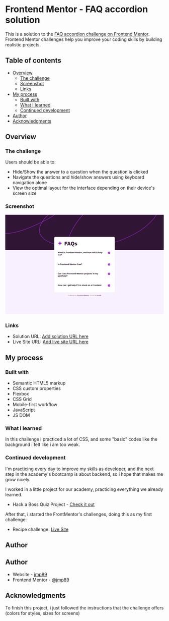 # Frontend Mentor - FAQ accordion solution

This is a solution to the [FAQ accordion challenge on Frontend Mentor](https://www.frontendmentor.io/challenges/faq-accordion-wyfFdeBwBz). Frontend Mentor challenges help you improve your coding skills by building realistic projects.

## Table of contents

- [Overview](#overview)
  - [The challenge](#the-challenge)
  - [Screenshot](#screenshot)
  - [Links](#links)
- [My process](#my-process)
  - [Built with](#built-with)
  - [What I learned](#what-i-learned)
  - [Continued development](#continued-development)
- [Author](#author)
- [Acknowledgments](#acknowledgments)

## Overview

### The challenge

Users should be able to:

- Hide/Show the answer to a question when the question is clicked
- Navigate the questions and hide/show answers using keyboard navigation alone
- View the optimal layout for the interface depending on their device's screen size

### Screenshot

![](./design/screenshot.webp)

### Links

- Solution URL: [Add solution URL here](https://www.frontendmentor.io/solutions/responsive-landing-using-css-grid-flex-and-media-query-aCmobmN7De)
- Live Site URL: [Add live site URL here](https://jmp89.github.io/FM-faq-accordion/)

## My process

### Built with

- Semantic HTML5 markup
- CSS custom properties
- Flexbox
- CSS Grid
- Mobile-first workflow
- JavaScript
- JS DOM

### What I learned

In this challenge i practiced a lot of CSS, and some "basic" codes like the background i felt like i am too weak.

### Continued development

I'm practicing every day to improve my skills as developer, and the next step in the academy's bootcamp is about backend, so i hope that makes me grow nicely.

I worked in a little project for our academy, practicing everything we already learned.

- Hack a Boss Quiz Project - [Check it out](https://github.com/3dmnt/HAB-36-GrupoE)

After that, i started the FrontMentor's challenges, doing this as my first challenge:

- Recipe challenge: [Live Site](https://jmp89.github.io/FM-Recipe/)

## Author

## Author

- Website - [jmp89](https://github.com/jmp89)
- Frontend Mentor - [@jmp89](https://www.frontendmentor.io/profile/jmp89)

## Acknowledgments

To finish this project, i just followed the instructions that the challenge offers (colors for styles, sizes for screens)
